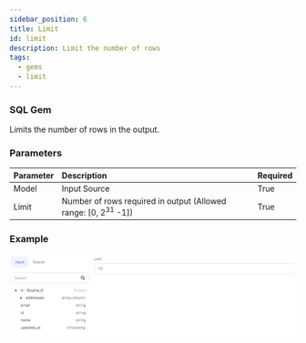 ```yaml
---
sidebar_position: 6
title: Limit
id: limit
description: Limit the number of rows
tags:
  - gems
  - limit
---
```


<h3><span class="badge">SQL Gem</span></h3>

Limits the number of rows in the output.

### Parameters

| Parameter | Description                                                               | Required |
| :-------- | :------------------------------------------------------------------------ | :------- |
| Model     | Input Source                                                              | True     |
| Limit     | Number of rows required in output (Allowed range: [0, 2<sup>31</sup> -1]) | True     |

### Example

![Example usage of Limit](./img/limit_eg_1.png)
